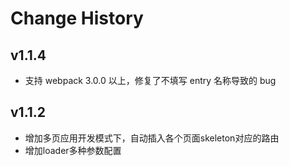 Change History
==============

v1.1.4
---
* 支持 webpack 3.0.0 以上，修复了不填写 entry 名称导致的 bug

v1.1.2
---
* 增加多页应用开发模式下，自动插入各个页面skeleton对应的路由
* 增加loader多种参数配置